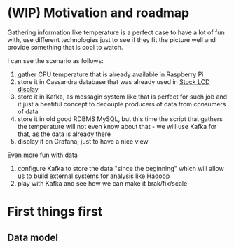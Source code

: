 # (WIP) Motivation and roadmap

Gathering information like temperature is a perfect case to have a lot of fun with, use different technologies just to see if they fit the picture well and provide something that is cool to watch.

I can see the scenario as follows:
1. gather CPU temperature that is already available in Raspberry Pi
2. store it in Cassandra database that was already used in [Stock LCD display](docs/stock_lcd_display.md)
3. store it in Kafka, as messagin system like that is perfect for such job and it just a beatiful concept to decouple producers of data from consumers of data
4. store it in old good RDBMS MySQL, but this time the script that gathers the temperature will not even know about that - we will use Kafka for that, as the data is already there
5. display it on Grafana, just to have a nice view

Even more fun with data
1. configure Kafka to store the data "since the beginning" which will allow us to build external systems for analysis like Hadoop
2. play with Kafka and see how we can make it brak/fix/scale

# First things first
## Data model





